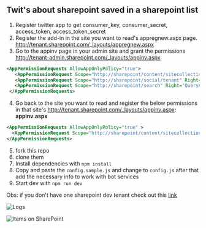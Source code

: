 ## Twit's about sharepoint saved in a sharepoint list

1. Register twitter app to get  consumer_key, consumer_secret, access_token, access_token_secret
2. Register the add-in in the site you want to read's appregnew.aspx page. http://tenant.sharepoint.com/_layouts/appregnew.aspx
3. Go to the appinv page in your admin site and grant the permissions http://tenant-admin.sharepoint.com/_layouts/appinv.aspx
 ```xml
 <AppPermissionRequests AllowAppOnlyPolicy="true">
    <AppPermissionRequest Scope="http://sharepoint/content/sitecollection" Right="FullControl" />
    <AppPermissionRequest Scope="http://sharepoint/social/tenant" Right="FullControl" />
    <AppPermissionRequest Scope="http://sharepoint/search" Right="QueryAsUserIgnoreAppPrincipal" />
  </AppPermissionRequests>
```

4. Go back to the site you want to read and register the below permissions in that site's http://tenant.sharepoint.com/_layouts/appinv.aspx: **appinv.aspx**
  ```xml
  <AppPermissionRequests AllowAppOnlyPolicy="true" >
    <AppPermissionRequest Scope="http://sharepoint/content/sitecollection" Right="FullControl" />
  </AppPermissionRequests>
  ```
5. fork this repo
6. clone them
7. Install dependencies with `npm install`
8. Copy and paste the `config.sample.js`  and change to `config.js` after that add the necessary info to work with bot services
9. Start dev with `npm run dev`


Obs: if you don't have one sharepoint dev tenant check out this [link](https://profile.microsoft.com/RegSysProfileCenter/wizardnp.aspx?wizid=14b845d0-938c-45af-b061-f798fbb4d170&lcid=1033)

![Logs](https://github.com/mauricionr/twit2sp/blob/master/demo/logs-working.png)

![Items on SharePoint](https://github.com/mauricionr/twit2sp/blob/master/demo/items-on-sharepoint.png)
